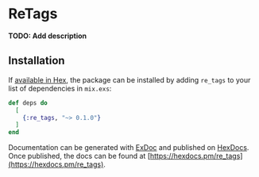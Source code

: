 # ReTags

**TODO: Add description**

## Installation

If [available in Hex](https://hex.pm/docs/publish), the package can be installed
by adding `re_tags` to your list of dependencies in `mix.exs`:

```elixir
def deps do
  [
    {:re_tags, "~> 0.1.0"}
  ]
end
```

Documentation can be generated with [ExDoc](https://github.com/elixir-lang/ex_doc)
and published on [HexDocs](https://hexdocs.pm). Once published, the docs can
be found at [https://hexdocs.pm/re_tags](https://hexdocs.pm/re_tags).

